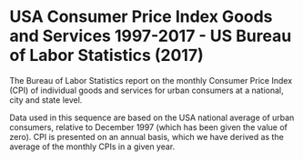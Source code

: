 # USA Consumer Price Index Goods and Services 1997-2017 - US Bureau of Labor Statistics (2017)

The Bureau of Labor Statistics report on the monthly Consumer Price Index (CPI) of individual goods and services for urban consumers at a national, city and state level.

Data used in this sequence are based on the USA national average of urban consumers, relative to December 1997 (which has been given the value of zero). CPI is presented on an annual basis, which we have derived as the average of the monthly CPIs in a given year.